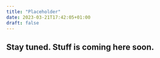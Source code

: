 ```yaml
---
title: "Placeholder"
date: 2023-03-21T17:42:05+01:00
draft: false
---
```

## Stay tuned. Stuff is coming here soon.